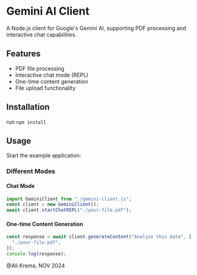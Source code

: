 # Gemini AI Client

A Node.js client for Google's Gemini AI, supporting PDF processing and interactive chat capabilities.

## Features

- PDF file processing
- Interactive chat mode (REPL)
- One-time content generation
- File upload functionality

## Installation

run `npm install`

## Usage

Start the example application:

### Different Modes

#### Chat Mode

```javascript
import GeminiClient from "./gemini-client.js";
const client = new GeminiClient();
await client.startChatREPL("./your-file.pdf");
```

#### One-time Content Generation

```javascript
const response = await client.generateContent("Analyze this data", [
  "./your-file.pdf",
]);
console.log(response);
```

@Ali Krema, NOV 2024
